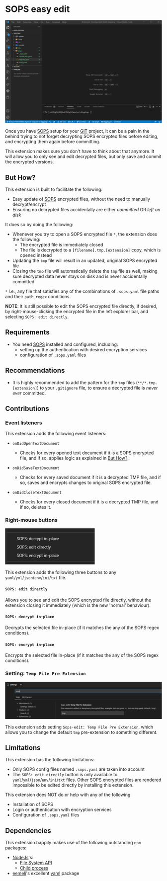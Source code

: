 # SOPS easy edit

![SOPS edit use gif](https://raw.githubusercontent.com/shipitsmarter/vscode-sops-edit/main/img/sops_edit_use_gif.gif)

Once you have [SOPS](https://github.com/mozilla/sops) setup for your [GIT](https://git-scm.com/) project, it can be a pain in the behind trying to not forget decrypting SOPS encrypted files before editing, and encrypting them again before committing.

This extension makes sure you don't have to think about that anymore. It will allow you to only see and edit decrypted files, but only save and commit the encrypted versions.

## But How?

This extension is built to facilitate the following:
- Easy update of [SOPS](https://github.com/mozilla/sops) encrypted files, without the need to manually decrypt/encrypt
- Ensuring no decrypted files accidentally are either _committed_ OR _left on disk_

It does so by doing the following:
- Whenever you try to open a SOPS encrypted file `*`, the extension does the following:
  - The encrypted file is immediately closed
  - The file is decrypted to a `[filename].tmp.[extension]` copy, which is opened instead
- Updating the `tmp` file will result in an updated, original SOPS encrypted file
- Closing the `tmp` file will automatically delete the `tmp` file as well, making sure decrypted data never stays on disk and is never accidentally committed

`*` I.e., any file that satisfies any of the combinations of `.sops.yaml` file paths and their `path_regex` conditions.

**NOTE**: It is still possible to edit the SOPS encrypted file directly, if desired, by right-mouse-clicking the encrypted file in the left explorer bar, and selecting `SOPS: edit directly`.

## Requirements
- You need [SOPS](https://github.com/mozilla/sops) installed and configured, including:
  - setting up the authentication with desired encryption services
  - configuration of `.sops.yaml` files

## Recommendations
- It is highly recommended to add the pattern for the `tmp` files (`**/*.tmp.[extension]`) to your `.gitignore` file, to ensure a decrypted file is *never ever* committed.

## Contributions

### Event listeners
This extension adds the following event listeners:
- `onDidOpenTextDocument` 
  - Checks for every opened text document if it is a SOPS encrypted file, and if so, applies logic as explained in [But How?](#but-how).

- `onDidSaveTextDocument`
  - Checks for every saved document if it is a decrypted TMP file, and if so, saves and encrypts changes to original SOPS encrypted file.

- `onDidCloseTextDocument`
  - Checks for every closed document if it is a decrypted TMP file, and if so, deletes it.


### Right-mouse buttons

![Buttons](https://raw.githubusercontent.com/shipitsmarter/vscode-sops-edit/main/img/buttons.png)

This extension adds the following three buttons to any `yaml`/`yml`/`json`/`env`/`ini`/`txt` file.

#### `SOPS: edit directly`
Allows you to see and edit the SOPS encrypted file directly, without the extension closing it immediately (which is the new 'normal' behaviour).

#### `SOPS: decrypt in-place`
Decrypts the selected file in-place (if it matches the any of the SOPS regex conditions).

#### `SOPS: encrypt in-place`
Encrypts the selected file in-place (if it matches the any of the SOPS regex conditions).

### Setting: `Temp File Pre Extension`

![Setting: tmp file pre extension](https://raw.githubusercontent.com/shipitsmarter/vscode-sops-edit/main/img/setting_temp_file_pre_extension.png.png)

This extension adds setting `Sops-edit: Temp File Pre Extension`, which allows you to change the default `tmp` pre-extension to something different.


## Limitations
This extension has the following limitations:
- Only SOPS config files named `.sops.yaml` are taken into account
- The `SOPS: edit directly` button is only available to `yaml`/`yml`/`json`/`env`/`ini`/`txt` files. Other SOPS encrypted files are rendered impossible to be edited directly by installing this extension.

This extension does NOT do or help with any of the following:
- Installation of SOPS
- Login or authentication with encryption services
- Configuration of `.sops.yaml` files

## Dependencies
This extension happily makes use of the following outstanding `npm` packages:
- [NodeJs](https://nodejs.org/en/)'s:
  - [File System API](https://nodejs.org/api/fs.html)
  - [Child process](https://nodejs.org/api/child_process.html)
- [eemeli](https://www.npmjs.com/~eemeli)'s excellent [yaml](https://www.npmjs.com/package/yaml) package
